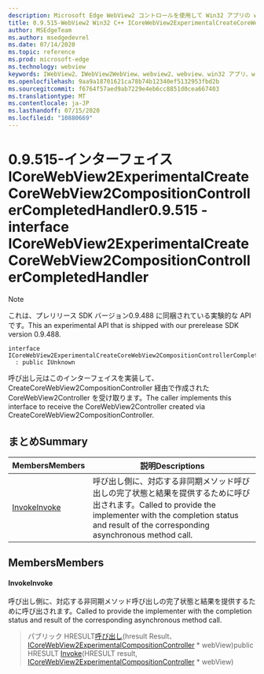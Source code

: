 ```yaml
---
description: Microsoft Edge WebView2 コントロールを使用して Win32 アプリの web コンテンツをホストする
title: 0.9.515-WebView2 Win32 C++ ICoreWebView2ExperimentalCreateCoreWebView2CompositionControllerCompletedHandler
author: MSEdgeTeam
ms.author: msedgedevrel
ms.date: 07/14/2020
ms.topic: reference
ms.prod: microsoft-edge
ms.technology: webview
keywords: IWebView2、IWebView2WebView、webview2、webview、win32 アプリ、win32、edge、ICoreWebView2、ICoreWebView2Controller、browser control、edge html
ms.openlocfilehash: 9aa9a18701621ca78b74b12340ef5132953fbd2b
ms.sourcegitcommit: f6764f57aed9ab7229e4eb6cc8851d0cea667403
ms.translationtype: MT
ms.contentlocale: ja-JP
ms.lasthandoff: 07/15/2020
ms.locfileid: "10880669"
---
```

# <span data-ttu-id="1ec49-104">0.9.515-インターフェイス ICoreWebView2ExperimentalCreateCoreWebView2CompositionControllerCompletedHandler</span><span class="sxs-lookup"><span data-stu-id="1ec49-104">0.9.515 - interface ICoreWebView2ExperimentalCreateCoreWebView2CompositionControllerCompletedHandler</span></span> 

> [!NOTE]
> <span data-ttu-id="1ec49-105">これは、プレリリース SDK バージョン0.9.488 に同梱されている実験的な API です。</span><span class="sxs-lookup"><span data-stu-id="1ec49-105">This an experimental API that is shipped with our prerelease SDK version 0.9.488.</span></span>

```
interface ICoreWebView2ExperimentalCreateCoreWebView2CompositionControllerCompletedHandler
  : public IUnknown
```

<span data-ttu-id="1ec49-106">呼び出し元はこのインターフェイスを実装して、CreateCoreWebView2CompositionController 経由で作成された CoreWebView2Controller を受け取ります。</span><span class="sxs-lookup"><span data-stu-id="1ec49-106">The caller implements this interface to receive the CoreWebView2Controller created via CreateCoreWebView2CompositionController.</span></span>

## <span data-ttu-id="1ec49-107">まとめ</span><span class="sxs-lookup"><span data-stu-id="1ec49-107">Summary</span></span>

 <span data-ttu-id="1ec49-108">Members</span><span class="sxs-lookup"><span data-stu-id="1ec49-108">Members</span></span>                        | <span data-ttu-id="1ec49-109">説明</span><span class="sxs-lookup"><span data-stu-id="1ec49-109">Descriptions</span></span>
--------------------------------|---------------------------------------------
[<span data-ttu-id="1ec49-110">Invoke</span><span class="sxs-lookup"><span data-stu-id="1ec49-110">Invoke</span></span>](#invoke) | <span data-ttu-id="1ec49-111">呼び出し側に、対応する非同期メソッド呼び出しの完了状態と結果を提供するために呼び出されます。</span><span class="sxs-lookup"><span data-stu-id="1ec49-111">Called to provide the implementer with the completion status and result of the corresponding asynchronous method call.</span></span>

## <span data-ttu-id="1ec49-112">Members</span><span class="sxs-lookup"><span data-stu-id="1ec49-112">Members</span></span>

#### <span data-ttu-id="1ec49-113">Invoke</span><span class="sxs-lookup"><span data-stu-id="1ec49-113">Invoke</span></span> 

<span data-ttu-id="1ec49-114">呼び出し側に、対応する非同期メソッド呼び出しの完了状態と結果を提供するために呼び出されます。</span><span class="sxs-lookup"><span data-stu-id="1ec49-114">Called to provide the implementer with the completion status and result of the corresponding asynchronous method call.</span></span>

> <span data-ttu-id="1ec49-115">パブリック HRESULT[呼び出し](#invoke)(hresult Result、 [ICoreWebView2ExperimentalCompositionController](icorewebview2experimentalcompositioncontroller.md) \* webView)</span><span class="sxs-lookup"><span data-stu-id="1ec49-115">public HRESULT [Invoke](#invoke)(HRESULT result, [ICoreWebView2ExperimentalCompositionController](icorewebview2experimentalcompositioncontroller.md) \* webView)</span></span>


